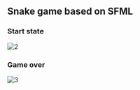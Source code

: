 ## Snake game based on SFML
### Start state 
![2](https://user-images.githubusercontent.com/29982395/103762581-1d57e180-504b-11eb-8274-034a142d26d9.JPG)
### Game over
![3](https://user-images.githubusercontent.com/29982395/103762588-1fba3b80-504b-11eb-861b-bd2a1ababa96.JPG)
